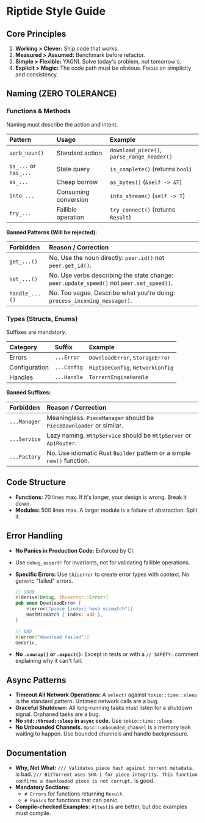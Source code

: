 # Riptide Style Guide

## Core Principles

1.  **Working > Clever:** Ship code that works.
2.  **Measured > Assumed:** Benchmark before refactor.
3.  **Simple > Flexible:** YAGNI. Solve today's problem, not tomorrow's.
4.  **Explicit > Magic:** The code path must be obvious. Focus on simplicity and consistency.

## Naming (ZERO TOLERANCE)

### Functions & Methods

Naming must describe the action and intent.

| Pattern | Usage | Example |
| :--- | :--- | :--- |
| `verb_noun()` | Standard action | `download_piece()`, `parse_range_header()` |
| `is_...` or `has_...` | State query | `is_complete()` (returns `bool`) |
| `as_...` | Cheap borrow | `as_bytes()` (`&self -> &T`) |
| `into_...` | Consuming conversion | `into_stream()` (`self -> T`) |
| `try_...` | Fallible operation | `try_connect()` (returns `Result`) |

**Banned Patterns (Will be rejected):**

| Forbidden | Reason / Correction |
| :--- | :--- |
| `get_...()` | No. Use the noun directly: `peer.id()` not `peer.get_id()`. |
| `set_...()` | No. Use verbs describing the state change: `peer.update_speed()` not `peer.set_speed()`. |
| `handle_...()` | No. Too vague. Describe what you're doing: `process_incoming_message()`. |

### Types (Structs, Enums)

Suffixes are mandatory.

| Category | Suffix | Example |
| :--- | :--- | :--- |
| Errors | `...Error` | `DownloadError`, `StorageError` |
| Configuration | `...Config` | `RiptideConfig`, `NetworkConfig` |
| Handles | `...Handle` | `TorrentEngineHandle` |

**Banned Suffixes:**

| Forbidden | Reason / Correction |
| :--- | :--- |
| `...Manager` | Meaningless. `PieceManager` should be `PieceDownloader` or similar. |
| `...Service` | Lazy naming. `HttpService` should be `HttpServer` or `ApiRouter`. |
| `...Factory` | No. Use idiomatic Rust `Builder` pattern or a simple `new()` function. |

## Code Structure

-   **Functions:** 70 lines max. If it's longer, your design is wrong. Break it down.
-   **Modules:** 500 lines max. A larger module is a failure of abstraction. Split it.

## Error Handling

-   **No Panics in Production Code:** Enforced by CI.
-   Use `debug_assert!` for invariants, not for validating fallible operations.
-   **Specific Errors:** Use `thiserror` to create error types with context. No generic "failed" errors.

    ```rust
    // GOOD
    #[derive(Debug, thiserror::Error)]
    pub enum DownloadError {
        #[error("piece {index} hash mismatch")]
        HashMismatch { index: u32 },
    }

    // BAD
    #[error("download failed")]
    Generic,
    ```

-   **No `.unwrap()` or `.expect()`:** Except in tests or with a `// SAFETY:` comment explaining why it can't fail.

## Async Patterns

-   **Timeout All Network Operations:** A `select!` against `tokio::time::sleep` is the standard pattern. Untimed network calls are a bug.
-   **Graceful Shutdown:** All long-running tasks must listen for a shutdown signal. Orphaned tasks are a bug.
-   **No `std::thread::sleep` in `async` code.** Use `tokio::time::sleep`.
-   **No Unbounded Channels.** `mpsc::unbounded_channel` is a memory leak waiting to happen. Use bounded channels and handle backpressure.

## Documentation

-   **Why, Not What:** `/// Validates piece hash against torrent metadata.` is bad. `/// BitTorrent uses SHA-1 for piece integrity. This function confirms a downloaded piece is not corrupt.` is good.
-   **Mandatory Sections:**
    -   `# Errors` for functions returning `Result`.
    -   `# Panics` for functions that can panic.
-   **Compile-checked Examples:** `#[test]`s are better, but doc examples must compile.
